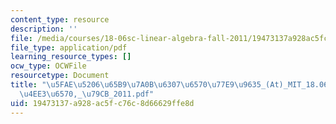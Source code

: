 ```yaml
---
content_type: resource
description: ''
file: /media/courses/18-06sc-linear-algebra-fall-2011/19473137a928ac5fc76c8d66629ffe8d_5fae520665b97a0b6307657077e99635_-At-_MIT_18.06SC_7ebf60274ee36570-_79cb_2011.pdf
file_type: application/pdf
learning_resource_types: []
ocw_type: OCWFile
resourcetype: Document
title: "\u5FAE\u5206\u65B9\u7A0B\u6307\u6570\u77E9\u9635_(At)_MIT_18.06SC_\u7EBF\u6027\
  \u4EE3\u6570,_\u79CB_2011.pdf"
uid: 19473137-a928-ac5f-c76c-8d66629ffe8d
---
```

